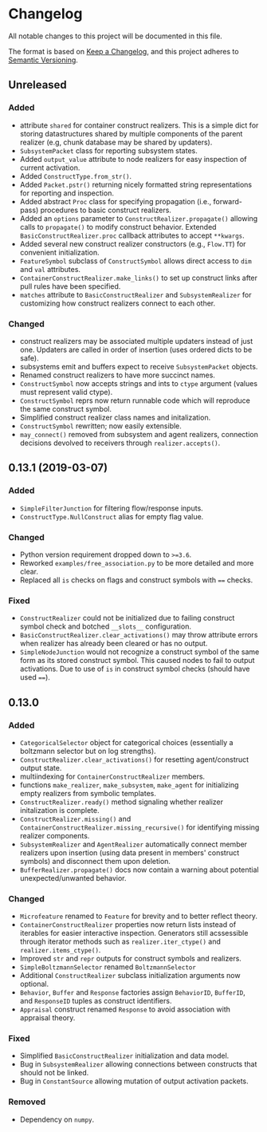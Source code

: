 # Changelog
All notable changes to this project will be documented in this file.

The format is based on [Keep a Changelog](https://keepachangelog.com/en/1.0.0/),
and this project adheres to [Semantic Versioning](https://semver.org/spec/v2.0.0.html).

## Unreleased

### Added

- attribute `shared` for container construct realizers. This is a simple dict for storing datastructures shared by multiple components of the parent realizer (e.g, chunk database may be shared by updaters).
- `SubsystemPacket` class for reporting subsystem states.
- Added `output_value` attribute to node realizers for easy inspection of current activation.
- Added `ConstructType.from_str()`.
- Added `Packet.pstr()` returning nicely formatted string representations for reporting and inspection.
- Added abstract `Proc` class for specifying propagation (i.e., forward-pass) procedures to basic construct realizers.
- Added an `options` parameter to `ConstructRealizer.propagate()` allowing calls to `propagate()` to modify construct behavior. Extended `BasicConstructRealizer.proc` callback attributes to accept `**kwargs`. 
- Added several new construct realizer constructors (e.g., `Flow.TT`) for convenient initialization.
- `FeatureSymbol` subclass of `ConstructSymbol` allows direct access to `dim` 
and `val` attributes.
- `ContainerConstructRealizer.make_links()` to set up construct links after pull rules have been specified.
- `matches` attribute to `BasicConstructRealizer` and `SubsystemRealizer` for customizing how construct realizers connect to each other.

### Changed

- construct realizers may be associated multiple updaters instead of just one. Updaters are called in order of insertion (uses ordered dicts to be safe).
- subsystems emit and buffers expect to receive `SubsystemPacket` objects.
- Renamed construct realizers to have more succinct names.
- `ConstructSymbol` now accepts strings and ints to `ctype` argument (values 
must represent valid ctype).
- `ConstructSymbol` reprs now return runnable code which will reproduce the same construct symbol. 
- Simplified construct realizer class names and initalization.
- `ConstructSymbol` rewritten; now easily extensible.
- `may_connect()` removed from subsystem and agent realizers, connection 
decisions devolved to receivers through `realizer.accepts()`.

## 0.13.1 (2019-03-07)

### Added

- `SimpleFilterJunction` for filtering flow/response inputs. 
- `ConstructType.NullConstruct` alias for empty flag value.

### Changed

- Python version requirement dropped down to `>=3.6`.
- Reworked `examples/free_association.py` to be more detailed and more clear.
- Replaced all `is` checks on flags and construct symbols with `==` checks.

### Fixed

- `ConstructRealizer` could not be initialized due to failing construct symbol check and botched `__slots__` configuration.
- `BasicConstructRealizer.clear_activations()` may throw attribute errors when realizer has already been cleared or has no output.
- `SimpleNodeJunction` would not recognize a construct symbol of the same form as its stored construct symbol. This caused nodes to fail to output activations. Due to use of `is` in construct symbol checks (should have used `==`).

## 0.13.0

### Added

- `CategoricalSelector` object for categorical choices (essentially a boltzmann selector but on log strengths).
- `ConstructRealizer.clear_activations()` for resetting agent/construct output state.
- multiindexing for `ContainerConstructRealizer` members.
- functions `make_realizer`, `make_subsystem`, `make_agent` for initializing empty realizers from symbolic templates.
- `ConstructRealizer.ready()` method signaling whether realizer initalization is complete.
- `ConstructRealizer.missing()` and `ContainerConstructRealizer.missing_recursive()` for identifying missing realizer components.
- `SubsystemRealizer` and `AgentRealizer` automatically connect member realizers 
upon insertion (using data present in members' construct symbols) and disconnect
them upon deletion. 
- `BufferRealizer.propagate()` docs now contain a warning about potential unexpected/unwanted behavior.

### Changed

- `Microfeature` renamed to `Feature` for brevity and to better reflect theory.
- `ContainerConstructRealizer` properties now return lists instead of iterables for easier interactive inspection. Generators still acssessible through iterator methods such as `realizer.iter_ctype()` and `realizer.items_ctype()`.
- Improved `str` and `repr` outputs for construct symbols and realizers.
- `SimpleBoltzmannSelector` renamed `BoltzmannSelector`
- Additional `ConstructRealizer` subclass initialization arguments now optional.
- `Behavior`, `Buffer` and `Response` factories assign `BehaviorID`, 
`BufferID`, and `ResponseID` tuples as construct identifiers.
- `Appraisal` construct renamed `Response` to avoid association with appraisal theory.

### Fixed

- Simplified `BasicConstructRealizer` initialization and data model.
- Bug in `SubsystemRealizer` allowing connections between constructs that should 
not be linked.
- Bug in `ConstantSource` allowing mutation of output activation packets. 

### Removed

- Dependency on `numpy`.
